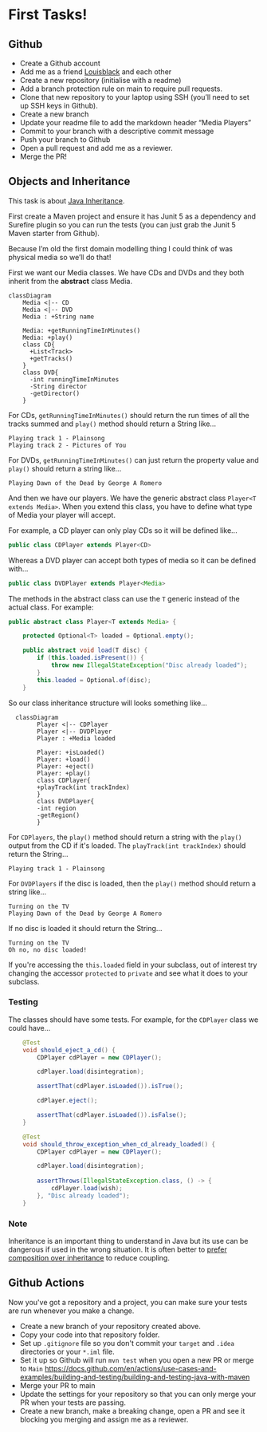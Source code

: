 # First Tasks!

## Github

* Create a Github account
* Add me as a friend [Louisblack](https://github.com/louisblack) and each other
* Create a new repository (initialise with a readme)
* Add a branch protection rule on main to require pull requests.
* Clone that new repository to your laptop using SSH (you’ll need to set up SSH keys in Github).
* Create a new branch
* Update your readme file to add the markdown header “Media Players”
* Commit to your branch with a descriptive commit message
* Push your branch to Github
* Open a pull request and add me as a reviewer.
* Merge the PR!

## Objects and Inheritance 

This task is about [Java Inheritance](https://docs.oracle.com/javase/tutorial/java/IandI/subclasses.html).

First create a Maven project and ensure it has Junit 5 as a dependency and Surefire plugin so you can run the tests (you can just grab the Junit 5 Maven starter from Github).

Because I’m old the first domain modelling thing I could think of was physical media so we’ll do that!

First we want our Media classes. We have CDs and DVDs and they both inherit from the **abstract** class Media.

```mermaid
classDiagram
    Media <|-- CD
    Media <|-- DVD
    Media : +String name
    
    Media: +getRunningTimeInMinutes()
    Media: +play()
    class CD{
      +List<Track>
      +getTracks()
    }
    class DVD{
      -int runningTimeInMinutes
      -String director
      -getDirector()
    }
```

For CDs, `getRunningTimeInMinutes()` should return the run times of all the tracks summed
and `play()` method should return a String like...

```
Playing track 1 - Plainsong
Playing track 2 - Pictures of You
```

For DVDs, `getRunningTimeInMinutes()` can just return the property value
and `play()` should return a string like...

```
Playing Dawn of the Dead by George A Romero
```

And then we have our players. We have the generic abstract class `Player<T extends Media>`.
When you extend this class, you have to define what type of Media your player will accept.

For example, a CD player can only play CDs so it will be defined like...

```java
public class CDPlayer extends Player<CD>
```

Whereas a DVD player can accept both types of media so it can be defined with...

```java
public class DVDPlayer extends Player<Media>
```

The methods in the abstract class can use the `T` generic instead of the actual class. For example:

```java
public abstract class Player<T extends Media> {

    protected Optional<T> loaded = Optional.empty();

    public abstract void load(T disc) {
        if (this.loaded.isPresent()) {
            throw new IllegalStateException("Disc already loaded");
        }
        this.loaded = Optional.of(disc);
    }
```

So our class inheritance structure will looks something like...

```mermaid
  classDiagram
        Player <|-- CDPlayer
        Player <|-- DVDPlayer
        Player : +Media loaded
        
        Player: +isLoaded()
        Player: +load()
        Player: +eject()
        Player: +play()
        class CDPlayer{
        +playTrack(int trackIndex)
        }
        class DVDPlayer{
        -int region
        -getRegion()
        }
```

For `CDPlayers`, the `play()` method should return a string with the `play()` output from the CD if it's loaded.
The `playTrack(int trackIndex)` should return the String...

```
Playing track 1 - Plainsong
```

For `DVDPlayers` if the disc is loaded, then the `play()` method should return a string like...

```
Turning on the TV
Playing Dawn of the Dead by George A Romero
```

If no disc is loaded it should return the String...

```
Turning on the TV
Oh no, no disc loaded!
```

If you're accessing the `this.loaded` field in your subclass, out of interest try changing the accessor `protected` to `private` and see what it does to your subclass.

### Testing

The classes should have some tests. For example, for the `CDPlayer` class we could have...

```java
    @Test
    void should_eject_a_cd() {
        CDPlayer cdPlayer = new CDPlayer();

        cdPlayer.load(disintegration);

        assertThat(cdPlayer.isLoaded()).isTrue();

        cdPlayer.eject();

        assertThat(cdPlayer.isLoaded()).isFalse();
    }

    @Test
    void should_throw_exception_when_cd_already_loaded() {
        CDPlayer cdPlayer = new CDPlayer();

        cdPlayer.load(disintegration);
        
        assertThrows(IllegalStateException.class, () -> {
            cdPlayer.load(wish);
        }, "Disc already loaded");
    }
```
### Note

Inheritance is an important thing to understand in Java but its use can be dangerous if used in the wrong situation.
It is often better to [prefer composition over inheritance](https://blogs.oracle.com/javamagazine/post/java-inheritance-composition) to reduce coupling.

## Github Actions

Now you've got a repository and a project, you can make sure your tests are run whenever you make a change.

* Create a new branch of your repository created above.
* Copy your code into that repository folder.
* Set up  `.gitignore` file so you don't commit your `target` and `.idea` directories or your `*.iml` file.
* Set it up so Github will run `mvn test` when you open a new PR or merge to `Main` https://docs.github.com/en/actions/use-cases-and-examples/building-and-testing/building-and-testing-java-with-maven
* Merge your PR to main
* Update the settings for your repository so that you can only merge your PR when your tests are passing.
* Create a new branch, make a breaking change, open a PR and see it blocking you merging and assign me as a reviewer.
